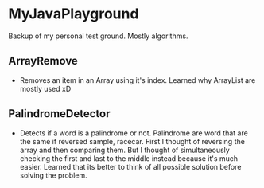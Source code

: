 # MyJavaPlayground
Backup of my personal test ground. Mostly algorithms.

## ArrayRemove
- Removes an item in an Array using it's index. Learned why ArrayList are mostly used xD

## PalindromeDetector
- Detects if a word is a palindrome or not. Palindrome are word that are the same if reversed sample, racecar. First I thought of reversing the array and then comparing them. But I thought of simultaneously checking the first and last to the middle instead because it's much easier. Learned that its better to think of all possible solution before solving the problem.

